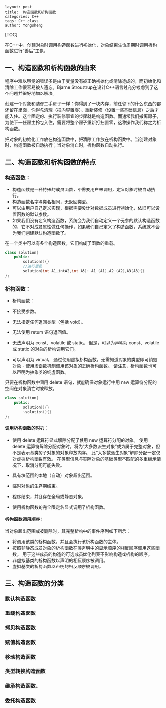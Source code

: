 ```
layout: post
title:  构造函数和析构函数
categories: C++
tags: C++ class
author: Yongsheng
```

[TOC]

在C++中，创建对象时调用构造函数进行初始化，对象结束生命周期时调用析构函数进行“善后”工作。



## 一、构造函数和析构函数的由来 

程序中难以察觉的错误多是由于变量没有被正确初始化或清除造成的，而初始化和清除工作很容易被人遗忘。Bjarne Stroustrup在设计C++语言时充分考虑到了这个问题并很好地加以解决。

创建一个对象和装修二手房子一样：你得到了一块内存，前任留下的什么东西的都还留在里面，你得先清理（把内容置零）、重新装修（设置一些基础信息）之后才能入住。这个固定的、执行装修事宜的步骤就是构造函数。而通常我们搬离房子，为使下一任房主拎包入住，需要将整个房子重新打扫置零，这种操作我们称之为析构函数。

把对象的初始化工作放在构造函数中，把清除工作放在析构函数中。当创建对象时，构造函数被自动执行；当对象消亡时，析构函数自动执行。



## 二、构造函数和析构函数的特点

### 构造函数：

- 构造函数是一种特殊的成员函数，不需要用户来调用，定义对象时被自动执行。　　
- 构造函数名字与类名相同，无返回类型。　　
- 可以由用户自己定义实现，根据需要设计对数据成员进行初始化，依旧可以设置函数的默认参数。　　
- 如果我们没有定义构造函数，系统会为我们自动定义一个无参的默认构造函数的，它不对成员属性做任何操作，如果我们自己定义了构造函数，系统就不会为我们创建默认构造函数了。

在一个类中可以有多个构造函数，它们构成了函数的重载。

```c++
class solution{
	public:
		solution(){}
    	//进行重载
    	solution(int A1,intA2,int A3): A1_(A1),A2_(A2),A3(A3){}
};
```

### 析构函数：

- 析构函数：

- 不接受参数。

- 无法指定任何返回类型（包括 void）。

- 无法使用 return 语句返回值。

- 无法声明为 const、volatile 或 static。 但是，可以为声明为 const、volatile 或 static 的对象的析构调用它们。

- 可以声明为 virtual。 通过使用虚拟析构函数，无需知道对象的类型即可销毁对象 - 使用虚函数机制调用该对象的正确析构函数。 请注意，析构函数也可以声明为抽象类的纯虚函数。

只要在析构函数中调用 delete 语句，就能确保对象运行中用 new 运算符分配的空间在对象消亡时被释放。

```c++
class solution{
	public:
		solution(){}
		~solution(){}
};
```

#### 调用析构函数的时机：

- 使用 delete 运算符显式解除分配了使用 new 运算符分配的对象。 使用 delete 运算符解除分配对象时，将为“大多数派生对象”或为属于完整对象，但不是表示基类的子对象的对象释放内存。 此“大多数派生对象”解除分配一定仅对虚拟析构函数有效。 在类型信息与实际对象的基础类型不匹配的多重继承情况下，取消分配可能失败。

- 具有块范围的本地（自动）对象超出范围。

- 临时对象的生存期结束。

- 程序结束，并且存在全局或静态对象。

- 使用析构函数的完全限定名显式调用了析构函数。



#### 析构函数调用顺序：

当对象超出范围或被删除时，其完整析构中的事件序列如下所示：

- 将调用该类的析构函数，并且会执行该析构函数的主体。
- 按照非静态成员对象的析构函数在类声明中的显示顺序的相反顺序调用这些函数。 用于这些成员的构造的可选成员优化列表不影响构造或析构的顺序。 
- 非虚拟基类的析构函数以声明的相反顺序被调用。
- 虚拟基类的析构函数以声明的相反顺序被调用。

## 三、构造函数的分类

### 默认构造函数



### 重载构造函数



### 拷贝构造函数



### 赋值构造函数



### 移动构造函数



### 类型转换构造函数



### 继承构造函数、



### 委托构造函数